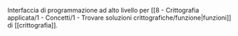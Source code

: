 Interfaccia di programmazione ad alto livello per [[8 - Crittografia applicata/1 - Concetti/1 - Trovare soluzioni crittografiche/funzione|funzioni]] di [[crittografia]].